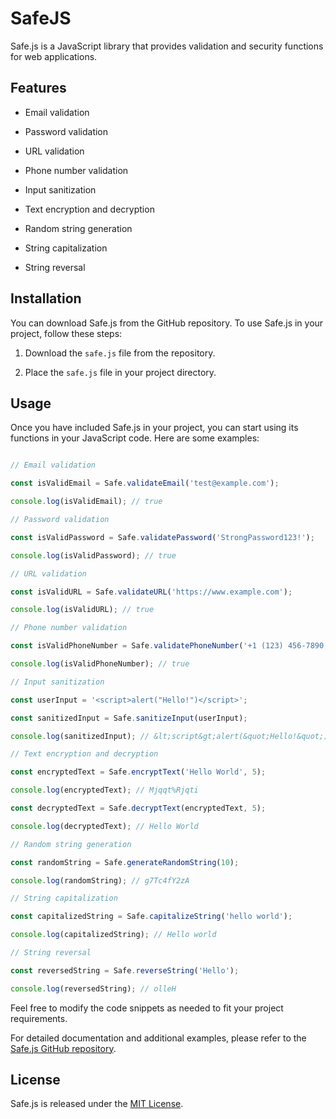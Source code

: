 # SafeJS





Safe.js is a JavaScript library that provides validation and security functions for web applications.

## Features

- Email validation

- Password validation

- URL validation

- Phone number validation

- Input sanitization

- Text encryption and decryption

- Random string generation

- String capitalization

- String reversal

## Installation

You can download Safe.js from the GitHub repository. To use Safe.js in your project, follow these steps:

1. Download the `safe.js` file from the repository.

2. Place the `safe.js` file in your project directory.

## Usage

Once you have included Safe.js in your project, you can start using its functions in your JavaScript code. Here are some examples:

```javascript

// Email validation

const isValidEmail = Safe.validateEmail('test@example.com');

console.log(isValidEmail); // true

// Password validation

const isValidPassword = Safe.validatePassword('StrongPassword123!');

console.log(isValidPassword); // true

// URL validation

const isValidURL = Safe.validateURL('https://www.example.com');

console.log(isValidURL); // true

// Phone number validation

const isValidPhoneNumber = Safe.validatePhoneNumber('+1 (123) 456-7890');

console.log(isValidPhoneNumber); // true

// Input sanitization

const userInput = '<script>alert("Hello!")</script>';

const sanitizedInput = Safe.sanitizeInput(userInput);

console.log(sanitizedInput); // &lt;script&gt;alert(&quot;Hello!&quot;)&lt;/script&gt;

// Text encryption and decryption

const encryptedText = Safe.encryptText('Hello World', 5);

console.log(encryptedText); // Mjqqt%Rjqti

const decryptedText = Safe.decryptText(encryptedText, 5);

console.log(decryptedText); // Hello World

// Random string generation

const randomString = Safe.generateRandomString(10);

console.log(randomString); // g7Tc4fY2zA

// String capitalization

const capitalizedString = Safe.capitalizeString('hello world');

console.log(capitalizedString); // Hello world

// String reversal

const reversedString = Safe.reverseString('Hello');

console.log(reversedString); // olleH

```

Feel free to modify the code snippets as needed to fit your project requirements.

For detailed documentation and additional examples, please refer to the [Safe.js GitHub repository](https://github.com/Hiren2001/SafeJS).

## License

Safe.js is released under the [MIT License](https://opensource.org/licenses/MIT).


